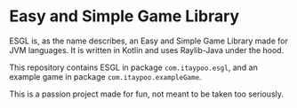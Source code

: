 # Easy and Simple Game Library
ESGL is, as the name describes, an Easy and Simple Game Library made for JVM languages.
It is written in Kotlin and uses Raylib-Java under the hood.

This repository contains ESGL in package `com.itaypoo.esgl`, and an example game in package `com.itaypoo.exampleGame`.

This is a passion project made for fun, not meant to be taken too seriously.